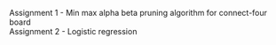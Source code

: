 Assignment 1 - Min max alpha beta pruning algorithm for connect-four board   
Assignment 2 - Logistic regression 

